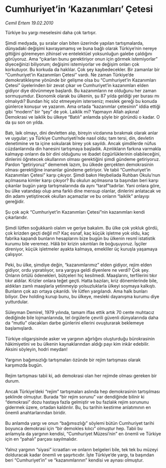 # Cumhuriyet’in ‘Kazanımları’ Çetesi

*Cemil Ertem 19.02.2010*

<div class="taraf_structure_2col_1zq">
<div class="margen_n">



 <p>Türkiye bu yargı meselesini daha çok tartışır. <br/><br/>Şimdi medyada, şu sıralar olan biten üzerinde yapılan tartışmalarda, dünyadaki değişimi kavrayamamış ve buna bağlı olarak Türkiye’nin nereye gittiğini göremeyen zihinsel ve entelektüel yoksunluğun galebe çaldığını görüyoruz. Ama “çıkarları bunu gerektiriyor onun için görmek istemiyorlar” diyeceğinizi biliyorum; değişimi istemiyorlar ve değişim onları çok korkutuyor. Bu korkuda da haklılar. Çok şey kaybedecekler. Bir zamanlar bir “Cumhuriyet’in Kazanımları Çetesi” vardı. Ne zaman Türkiye’de demokratikleşme yönünde bir gelişme olsa bu “Cumhuriyet’in Kazanımları Çetesi” üyelerinden bir zevat çıkar ve Cumhuriyet’in kazanımları elden gidiyor diye dövünmeye başlardı. Bu kazanımların ne olduğunu her zaman sormuşumdur. Ekonomik olarak bu ülkenin, şu 87 yılda geldiği yer burası mı olmalıydı? Bundan hiç söz etmeyeyim isterseniz; meslek gereği bu konuda günlerce konuşur ve yazarım. Ama ortada “kazanımlar çetesinin” iddia ettiği gibi “modern” bir “şey” de yok. Laiklik mi? Yapmayın Allah aşkına! Demokrasi ve laiklik bu ülkeye “Batılı” anlamda şöyle bir göründü o kadar. O da şu son on yılda. <br/><br/>Batı, laik olmayı, dini devletten alıp, bireyin vicdanına bırakmak olarak anlar ve uygular; ya Türkiye Cumhuriyeti’nde nasıl oldu; tam tersi, din, devletin denetimine ve ta içine sokularak birey yok sayıldı. Ancak şimdilerde nüfus cüzdanlarında din hanesini tartışmaya başladık. Azınlıkların farkına varmakla kalmayıp onların da bir dini olduğunu ve ibadet özgürlüklerinin olabileceğini, dinlerini öğretecek okullarının olması gerektiğini şimdi gündeme getiriyoruz. Pardon “getiriyoruz” dememek lazım, bu ülkede gerçekten demokrasinin olması gerektiğine inananlar gündeme getiriyor. Ve tabii “Cumhuriyet’in Kazanımları Çetesi” karşı çıkıyor. Şimdi bakın Heybeliada Ruhban Okulu’nun açılmasına kimler karşı çıkıyor? Bu okulun açılmasına ta başından beri karşı çıkanlar bugün yargı tartışmalarında da aynı “taraf”tadırlar. Yani onlara göre, bu ülke vatandaşı olup ama farklı dine mensup olanlar, dinlerini anlatacak ve din adamı yetiştirecek okulları açamazlar ve bu onların “laiklik” anlayışı gereğidir. <br/><br/>Şu çok açık “Cumhuriyet’in Kazanımları Çetesi”nin kazanımları kendi çıkarlarıdır. <br/><br/>Şimdi lütfen soğukkanlı olalım ve geriye bakalım. Bu ülke çok yokluk gördü, çok krizden geçti değil mi? Kaç esnaf, kaç küçük işletme yok oldu, kaç fabrika kapandı bunların hesaplarını bize bugün bu ülkenin resmî istatistik kurumu bile veremez. Hâlâ bir krizin sıkıntıları ile boğuşuyoruz. İşçiler direniyor, küçük işletmeler ayakta kalmaya, emekliler üç kuruşla yaşamaya çalışıyor. <br/><br/>Peki, bu ülke, şimdiye değin, “kazanımlarımız” elden gidiyor, rejim elden gidiyor, ordu yıpratılıyor, sıra yargıya geldi diyenlere ne verdi? Çok şey. Onların örtülü ödenekleri, bütçeleri hiç kesilmedi. Maaşlarını, terfilerini tıkır tıkır aldılar. Krizler onlara teğet geçti. Hatta bazıları, kriz dönemlerinde bile, aldıkları zamlı maaşlarla yetinmeyip yolsuzluklarla ülkeyi soymaya kalkıştı. Bunların çok azı ortaya çıkarıldı. Ve lütfen yargılandı. Ama halk bunları biliyor. Dev holding kurup bunu, bu ülkeye, mesleki dayanışma kurumu diye yutturdular. <br/><br/>Süleyman Demirel, 1979 yılında, tamam iflas ettik artık 70 cente muhtacız dediğinde bile lojmanlarında, tel örgülerle çevrili güvenli dünyalarında daha da “mutlu” olacakları darbe günlerini ellerini ovuşturarak beklemeye başlamışlardı. <br/><br/>Türkiye oligarşisinde asker ve yargının ağırlığını oluşturduğu bürokrasinin hâkimiyetini ve bu ülkenin kaynaklarından aldığı payı kim inkâr edebilir. Aksini söyleyin, hodri meydan! <br/><br/>Yargının bağımsızlığı tartışmaları özünde bir rejim tartışması olarak karşımızda bugün. <br/><br/>Rejim tartışması tabii ki, adı demokrasi olan her rejimde olması gereken bir durum. <br/><br/>Ancak Türkiye’deki “rejim” tartışmaları aslında hep demokrasinin tartışılması şeklinde olmuştur. Burada “bir rejim sorunu” var dendiğinde bilinir ki “demokrasi” dozu hastaya fazla gelmiştir ve bu fazlalık rejim sorununu gidermek üzere, ortadan kaldırılır. Bu, bu tarihin kestirme anlatımının en önemli anahtarlarından biridir. <br/><br/>Bu anlamda yargı ve onun “bağımsızlığı” söylemi bütün Cumhuriyet tarihi boyunca demokrasi için “bir demokles kılıcı” olmuştur hep. Tabii bu anlamıyla da yargının kendisi, “Cumhuriyet Müzesi’nin” en önemli ve Türkiye için en “pahalı” parçası sayılmalıdır. <br/><br/>Yalnız yargının “siyasi” icraatları ve onların belgeleri bile, tek tek bu müzeyi dolduracak kadar önemli ve şaşırtıcıdır. İşte Türkiye’de yargı, ta başından beri “Cumhuriyet’in” ve “kazanımlarının” kendisi ve aynası olmuştur.</p>
<br/>
<br/>
<br/>



<br/>


<div id="taraf_not">
</div>

</div>


</div>
